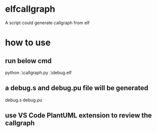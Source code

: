 # elfcallgraph
A script could generate callgraph from elf
# how to use
## run below cmd
python .\callgraph.py .\debug.elf
## a debug.s and debug.pu file will be generated
debug.s
debug.pu
## use VS Code PlantUML extension to review the callgraph
